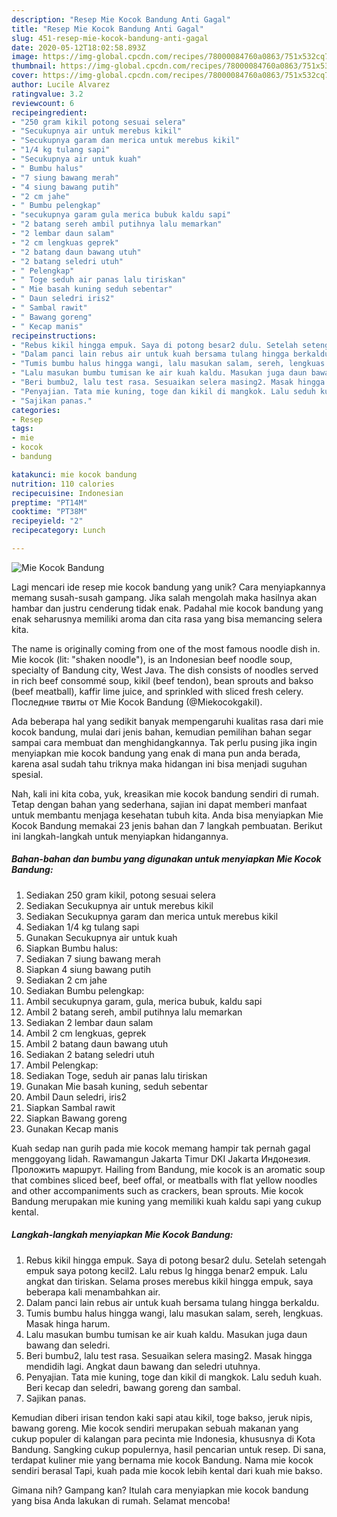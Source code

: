 ```yaml
---
description: "Resep Mie Kocok Bandung Anti Gagal"
title: "Resep Mie Kocok Bandung Anti Gagal"
slug: 451-resep-mie-kocok-bandung-anti-gagal
date: 2020-05-12T18:02:58.893Z
image: https://img-global.cpcdn.com/recipes/78000084760a0863/751x532cq70/mie-kocok-bandung-foto-resep-utama.jpg
thumbnail: https://img-global.cpcdn.com/recipes/78000084760a0863/751x532cq70/mie-kocok-bandung-foto-resep-utama.jpg
cover: https://img-global.cpcdn.com/recipes/78000084760a0863/751x532cq70/mie-kocok-bandung-foto-resep-utama.jpg
author: Lucile Alvarez
ratingvalue: 3.2
reviewcount: 6
recipeingredient:
- "250 gram kikil potong sesuai selera"
- "Secukupnya air untuk merebus kikil"
- "Secukupnya garam dan merica untuk merebus kikil"
- "1/4 kg tulang sapi"
- "Secukupnya air untuk kuah"
- " Bumbu halus"
- "7 siung bawang merah"
- "4 siung bawang putih"
- "2 cm jahe"
- " Bumbu pelengkap"
- "secukupnya garam gula merica bubuk kaldu sapi"
- "2 batang sereh ambil putihnya lalu memarkan"
- "2 lembar daun salam"
- "2 cm lengkuas geprek"
- "2 batang daun bawang utuh"
- "2 batang seledri utuh"
- " Pelengkap"
- " Toge seduh air panas lalu tiriskan"
- " Mie basah kuning seduh sebentar"
- " Daun seledri iris2"
- " Sambal rawit"
- " Bawang goreng"
- " Kecap manis"
recipeinstructions:
- "Rebus kikil hingga empuk. Saya di potong besar2 dulu. Setelah setengah empuk saya potong kecil2. Lalu rebus lg hingga benar2 empuk. Lalu angkat dan tiriskan. Selama proses merebus kikil hingga empuk, saya beberapa kali menambahkan air."
- "Dalam panci lain rebus air untuk kuah bersama tulang hingga berkaldu."
- "Tumis bumbu halus hingga wangi, lalu masukan salam, sereh, lengkuas. Masak hinga harum."
- "Lalu masukan bumbu tumisan ke air kuah kaldu. Masukan juga daun bawang dan seledri."
- "Beri bumbu2, lalu test rasa. Sesuaikan selera masing2. Masak hingga mendidih lagi. Angkat daun bawang dan seledri utuhnya."
- "Penyajian. Tata mie kuning, toge dan kikil di mangkok. Lalu seduh kuah. Beri kecap dan seledri, bawang goreng dan sambal."
- "Sajikan panas."
categories:
- Resep
tags:
- mie
- kocok
- bandung

katakunci: mie kocok bandung 
nutrition: 110 calories
recipecuisine: Indonesian
preptime: "PT14M"
cooktime: "PT38M"
recipeyield: "2"
recipecategory: Lunch

---
```



![Mie Kocok Bandung](https://img-global.cpcdn.com/recipes/78000084760a0863/751x532cq70/mie-kocok-bandung-foto-resep-utama.jpg)

Lagi mencari ide resep mie kocok bandung yang unik? Cara menyiapkannya memang susah-susah gampang. Jika salah mengolah maka hasilnya akan hambar dan justru cenderung tidak enak. Padahal mie kocok bandung yang enak seharusnya memiliki aroma dan cita rasa yang bisa memancing selera kita.

The name is originally coming from one of the most famous noodle dish in. Mie kocok (lit: &#34;shaken noodle&#34;), is an Indonesian beef noodle soup, specialty of Bandung city, West Java. The dish consists of noodles served in rich beef consommé soup, kikil (beef tendon), bean sprouts and bakso (beef meatball), kaffir lime juice, and sprinkled with sliced fresh celery. Последние твиты от Mie Kocok Bandung (@Miekocokgakil).

Ada beberapa hal yang sedikit banyak mempengaruhi kualitas rasa dari mie kocok bandung, mulai dari jenis bahan, kemudian pemilihan bahan segar sampai cara membuat dan menghidangkannya. Tak perlu pusing jika ingin menyiapkan mie kocok bandung yang enak di mana pun anda berada, karena asal sudah tahu triknya maka hidangan ini bisa menjadi suguhan spesial.


Nah, kali ini kita coba, yuk, kreasikan mie kocok bandung sendiri di rumah. Tetap dengan bahan yang sederhana, sajian ini dapat memberi manfaat untuk membantu menjaga kesehatan tubuh kita. Anda bisa menyiapkan Mie Kocok Bandung memakai 23 jenis bahan dan 7 langkah pembuatan. Berikut ini langkah-langkah untuk menyiapkan hidangannya.

<!--inarticleads1-->

##### Bahan-bahan dan bumbu yang digunakan untuk menyiapkan Mie Kocok Bandung:

1. Sediakan 250 gram kikil, potong sesuai selera
1. Sediakan Secukupnya air untuk merebus kikil
1. Sediakan Secukupnya garam dan merica untuk merebus kikil
1. Sediakan 1/4 kg tulang sapi
1. Gunakan Secukupnya air untuk kuah
1. Siapkan  Bumbu halus:
1. Sediakan 7 siung bawang merah
1. Siapkan 4 siung bawang putih
1. Sediakan 2 cm jahe
1. Sediakan  Bumbu pelengkap:
1. Ambil secukupnya garam, gula, merica bubuk, kaldu sapi
1. Ambil 2 batang sereh, ambil putihnya lalu memarkan
1. Sediakan 2 lembar daun salam
1. Ambil 2 cm lengkuas, geprek
1. Ambil 2 batang daun bawang utuh
1. Sediakan 2 batang seledri utuh
1. Ambil  Pelengkap:
1. Sediakan  Toge, seduh air panas lalu tiriskan
1. Gunakan  Mie basah kuning, seduh sebentar
1. Ambil  Daun seledri, iris2
1. Siapkan  Sambal rawit
1. Siapkan  Bawang goreng
1. Gunakan  Kecap manis


Kuah sedap nan gurih pada mie kocok memang hampir tak pernah gagal menggoyang lidah. Rawamangun Jakarta Timur DKI Jakarta Индонезия. Проложить маршрут. Hailing from Bandung, mie kocok is an aromatic soup that combines sliced beef, beef offal, or meatballs with flat yellow noodles and other accompaniments such as crackers, bean sprouts. Mie kocok Bandung merupakan mie kuning yang memiliki kuah kaldu sapi yang cukup kental. 

<!--inarticleads2-->

##### Langkah-langkah menyiapkan Mie Kocok Bandung:

1. Rebus kikil hingga empuk. Saya di potong besar2 dulu. Setelah setengah empuk saya potong kecil2. Lalu rebus lg hingga benar2 empuk. Lalu angkat dan tiriskan. Selama proses merebus kikil hingga empuk, saya beberapa kali menambahkan air.
1. Dalam panci lain rebus air untuk kuah bersama tulang hingga berkaldu.
1. Tumis bumbu halus hingga wangi, lalu masukan salam, sereh, lengkuas. Masak hinga harum.
1. Lalu masukan bumbu tumisan ke air kuah kaldu. Masukan juga daun bawang dan seledri.
1. Beri bumbu2, lalu test rasa. Sesuaikan selera masing2. Masak hingga mendidih lagi. Angkat daun bawang dan seledri utuhnya.
1. Penyajian. Tata mie kuning, toge dan kikil di mangkok. Lalu seduh kuah. Beri kecap dan seledri, bawang goreng dan sambal.
1. Sajikan panas.


Kemudian diberi irisan tendon kaki sapi atau kikil, toge bakso, jeruk nipis, bawang goreng. Mie kocok sendiri merupakan sebuah makanan yang cukup populer di kalangan para pecinta mie Indonesia, khususnya di Kota Bandung. Sangking cukup populernya, hasil pencarian untuk resep. Di sana, terdapat kuliner mie yang bernama mie kocok Bandung. Nama mie kocok sendiri berasal Tapi, kuah pada mie kocok lebih kental dari kuah mie bakso. 

Gimana nih? Gampang kan? Itulah cara menyiapkan mie kocok bandung yang bisa Anda lakukan di rumah. Selamat mencoba!
